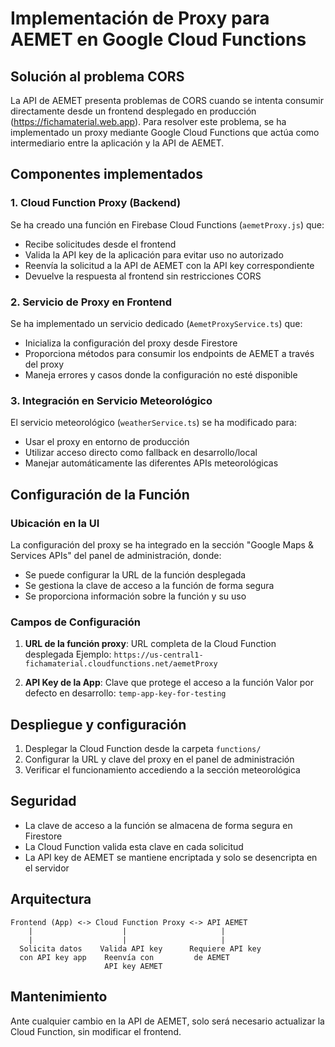 # Implementación de Proxy para AEMET en Google Cloud Functions

## Solución al problema CORS

La API de AEMET presenta problemas de CORS cuando se intenta consumir directamente desde un frontend desplegado en producción (https://fichamaterial.web.app). Para resolver este problema, se ha implementado un proxy mediante Google Cloud Functions que actúa como intermediario entre la aplicación y la API de AEMET.

## Componentes implementados

### 1. Cloud Function Proxy (Backend)

Se ha creado una función en Firebase Cloud Functions (`aemetProxy.js`) que:

- Recibe solicitudes desde el frontend
- Valida la API key de la aplicación para evitar uso no autorizado
- Reenvía la solicitud a la API de AEMET con la API key correspondiente
- Devuelve la respuesta al frontend sin restricciones CORS

### 2. Servicio de Proxy en Frontend

Se ha implementado un servicio dedicado (`AemetProxyService.ts`) que:

- Inicializa la configuración del proxy desde Firestore
- Proporciona métodos para consumir los endpoints de AEMET a través del proxy
- Maneja errores y casos donde la configuración no esté disponible

### 3. Integración en Servicio Meteorológico

El servicio meteorológico (`weatherService.ts`) se ha modificado para:

- Usar el proxy en entorno de producción
- Utilizar acceso directo como fallback en desarrollo/local
- Manejar automáticamente las diferentes APIs meteorológicas

## Configuración de la Función

### Ubicación en la UI

La configuración del proxy se ha integrado en la sección "Google Maps & Services APIs" del panel de administración, donde:

- Se puede configurar la URL de la función desplegada
- Se gestiona la clave de acceso a la función de forma segura
- Se proporciona información sobre la función y su uso

### Campos de Configuración

1. **URL de la función proxy**: URL completa de la Cloud Function desplegada
   Ejemplo: `https://us-central1-fichamaterial.cloudfunctions.net/aemetProxy`

2. **API Key de la App**: Clave que protege el acceso a la función
   Valor por defecto en desarrollo: `temp-app-key-for-testing`

## Despliegue y configuración

1. Desplegar la Cloud Function desde la carpeta `functions/`
2. Configurar la URL y clave del proxy en el panel de administración
3. Verificar el funcionamiento accediendo a la sección meteorológica

## Seguridad

- La clave de acceso a la función se almacena de forma segura en Firestore
- La Cloud Function valida esta clave en cada solicitud
- La API key de AEMET se mantiene encriptada y solo se desencripta en el servidor

## Arquitectura

```
Frontend (App) <-> Cloud Function Proxy <-> API AEMET
    |                    |                     |
    |                    |                     |
  Solicita datos    Valida API key      Requiere API key
  con API key app    Reenvía con         de AEMET
                     API key AEMET
```

## Mantenimiento

Ante cualquier cambio en la API de AEMET, solo será necesario actualizar la Cloud Function, sin modificar el frontend.
